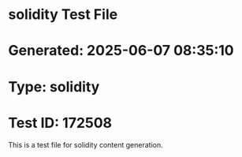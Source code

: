 ﻿# solidity Test File
# Generated: 2025-06-07 08:35:10
# Type: solidity
# Test ID: 172508

This is a test file for solidity content generation.
